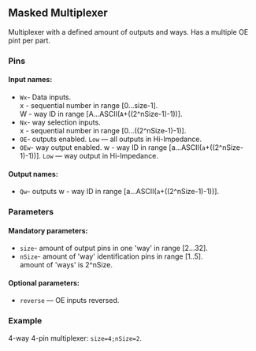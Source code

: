 ## Masked Multiplexer

Multiplexer with a defined amount of outputs and ways. Has a multiple OE pint per part.

### Pins

#### Input names:

- `Wx`- Data inputs.  
  x - sequential number in range [0…size-1].  
  W - way ID in range [A…ASCII(`A`+((2^nSize-1)-1))].
- `Nx`- way selection inputs.  
  x - sequential number in range [0…((2^nSize-1)-1)].
- `OE`- outputs enabled.
  `Low` — all outputs in Hi-Impedance.
- `OEw`- way output enabled.
  w - way ID in range [a…ASCII(`a`+((2^nSize-1)-1))].
  `Low` — way output in Hi-Impedance.

#### Output names:

- `Qw`- outputs
  w - way ID in range [a…ASCII(`a`+((2^nSize-1)-1))].

### Parameters

#### Mandatory parameters:

- `size`- amount of output pins in one 'way' in range [2…32].
- `nSize`- amount of 'way' identification pins in range [1..5].   
  amount of 'ways' is 2^nSize.

#### Optional parameters:

- `reverse` — OE inputs reversed.

### Example

4-way 4-pin multiplexer: `size=4;nSize=2`.
